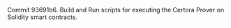 Commit 93691b6.                    Build and Run scripts for executing the Certora Prover on Solidity smart contracts.